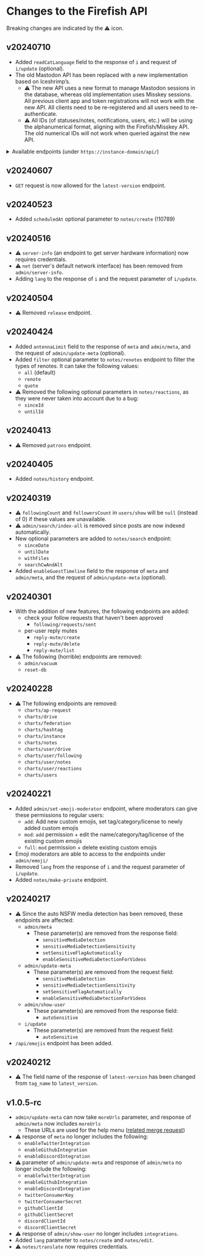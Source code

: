 # Changes to the Firefish API

Breaking changes are indicated by the :warning: icon.

## v20240710

- Added `readCatLanguage` field to the response of `i` and request of `i/update` (optional).
- The old Mastodon API has been replaced with a new implementation based on Iceshrimp’s.
  - :warning: The new API uses a new format to manage Mastodon sessions in the database, whereas old implementation uses Misskey sessions. All previous client app and token registrations will not work with the new API. All clients need to be re-registered and all users need to re-authenticate.
  - :warning: All IDs (of statuses/notes, notifications, users, etc.) will be using the alphanumerical format, aligning with the Firefish/Misskey API. The old numerical IDs will not work when queried against the new API.

<details>

<summary>Available endpoints (under <code>https://instance-domain/api/</code>)</summary>

|  method  |              endpoint              |                    note                    |
|----------|------------------------------------|--------------------------------------------|
|   `POST` | `oauth/token`                      |                                            |
|   `POST` | `oauth/revoke`                     |                                            |
|   `POST` | `v1/apps`                          |                                            |
|    `GET` | `v1/apps/verify_credentials`       |                                            |
|   `POST` | `v1/firefish/apps/info`            | Firefish extension, uses MiAuth            |
|   `POST` | `v1/firefish/auth/code`            | Firefish extension, uses MiAuth            |
|          |                                    |                                            |
|    `GET` | `v1/accounts/verify_credentials`   |                                            |
|  `PATCH` | `v1/accounts/update_credentials`   |                                            |
|    `GET` | `v1/accounts/lookup`               |                                            |
|    `GET` | `v1/accounts/relationships`        |                                            |
|    `GET` | `v1/accounts/search`               |                                            |
|    `GET` | `v1/accounts/:id`                  |                                            |
|    `GET` | `v1/accounts/:id/statuses`         |                                            |
|    `GET` | `v1/accounts/:id/featured_tags`    |                                            |
|    `GET` | `v1/accounts/:id/followers`        |                                            |
|    `GET` | `v1/accounts/:id/following`        |                                            |
|    `GET` | `v1/accounts/:id/lists`            |                                            |
|   `POST` | `v1/accounts/:id/follow`           |                                            |
|   `POST` | `v1/accounts/:id/unfollow`         |                                            |
|   `POST` | `v1/accounts/:id/block`            |                                            |
|   `POST` | `v1/accounts/:id/unblock`          |                                            |
|   `POST` | `v1/accounts/:id/mute`             |                                            |
|   `POST` | `v1/accounts/:id/unmute`           |                                            |
|          |                                    |                                            |
|    `GET` | `v1/featured_tags`                 | always returns an empty list               |
|    `GET` | `v1/followed_tags`                 | always returns an empty list               |
|    `GET` | `v1/bookmarks`                     |                                            |
|    `GET` | `v1/favourites`                    |                                            |
|          |                                    |                                            |
|    `GET` | `v1/mutes`                         |                                            |
|    `GET` | `v1/blocks`                        |                                            |
|    `GET` | `v1/follow_requests`               |                                            |
|   `POST` | `v1/follow_requests/:id/authorize` |                                            |
|   `POST` | `v1/follow_requests/:id/reject`    |                                            |
|          |                                    |                                            |
|    `GET` | `v1/filters`                       |                                            |
|   `POST` | `v1/filters`                       |                                            |
|    `GET` | `v2/filters`                       |                                            |
|   `POST` | `v2/filters`                       |                                            |
|          |                                    |                                            |
|    `GET` | `v1/lists`                         |                                            |
|   `POST` | `v1/lists`                         |                                            |
|    `GET` | `v1/lists/:id`                     |                                            |
|    `PUT` | `v1/lists/:id`                     |                                            |
| `DELETE` | `v1/lists/:id`                     |                                            |
|    `GET` | `v1/lists/:id/accounts`            |                                            |
|   `POST` | `v1/lists/:id/accounts`            |                                            |
| `DELETE` | `v1/lists/:id/accounts`            |                                            |
|          |                                    |                                            |
|    `GET` | `v1/media/:id`                     |                                            |
|    `PUT` | `v1/media/:id`                     |                                            |
|   `POST` | `v1/media`                         |                                            |
|   `POST` | `v2/media`                         |                                            |
|          |                                    |                                            |
|    `GET` | `v1/custom_emojis`                 |                                            |
|    `GET` | `v1/instance`                      |                                            |
|    `GET` | `v2/instance`                      |                                            |
|    `GET` | `v1/announcements`                 |                                            |
|   `POST` | `v1/announcements/:id/dismiss`     |                                            |
|    `GET` | `v1/trends`                        | pagination is unimplemented                |
|    `GET` | `v1/trends/tags`                   | pagination is unimplemented                |
|    `GET` | `v1/trends/statuses`               |                                            |
|    `GET` | `v1/trends/links`                  | always returns an empty list               |
|    `GET` | `v1/preferences`                   |                                            |
|    `GET` | `v2/suggestions`                   |                                            |
|          |                                    |                                            |
|    `GET` | `v1/notifications`                 |                                            |
|    `GET` | `v1/notifications/:id`             |                                            |
|   `POST` | `v1/notifications/clear`           |                                            |
|   `POST` | `v1/notifications/:id/dismiss`     |                                            |
|   `POST` | `v1/conversations/:id/read`        |                                            |
|    `GET` | `v1/push/subscription`             |                                            |
|   `POST` | `v1/push/subscription`             |                                            |
| `DELETE` | `v1/push/subscription`             |                                            |
|          |                                    |                                            |
|    `GET` | `v1/search`                        |                                            |
|    `GET` | `v2/search`                        |                                            |
|          |                                    |                                            |
|   `POST` | `v1/statuses`                      |                                            |
|    `PUT` | `v1/statuses/:id`                  |                                            |
|    `GET` | `v1/statuses/:id`                  |                                            |
| `DELETE` | `v1/statuses/:id`                  |                                            |
|    `GET` | `v1/statuses/:id/context`          |                                            |
|    `GET` | `v1/statuses/:id/history`          |                                            |
|    `GET` | `v1/statuses/:id/source`           |                                            |
|    `GET` | `v1/statuses/:id/reblogged_by`     |                                            |
|    `GET` | `v1/statuses/:id/favourited_by`    |                                            |
|   `POST` | `v1/statuses/:id/favourite`        |                                            |
|   `POST` | `v1/statuses/:id/unfavourite`      |                                            |
|   `POST` | `v1/statuses/:id/reblog`           |                                            |
|   `POST` | `v1/statuses/:id/unreblog`         |                                            |
|   `POST` | `v1/statuses/:id/bookmark`         |                                            |
|   `POST` | `v1/statuses/:id/unbookmark`       |                                            |
|   `POST` | `v1/statuses/:id/pin`              |                                            |
|   `POST` | `v1/statuses/:id/unpin`            |                                            |
|   `POST` | `v1/statuses/:id/react/:name`      |                                            |
|   `POST` | `v1/statuses/:id/unreact/:name`    |                                            |
|   `POST` | `v1/statuses/:id/translate`        |                                            |
|          |                                    |                                            |
|    `GET` | `v1/polls/:id`                     |                                            |
|   `POST` | `v1/polls/:id/votes`               |                                            |
|          |                                    |                                            |
|    `GET` | `v1/scheduled_statuses`            |                                            |
|    `GET` | `v1/scheduled_statuses/:id`        | reschedule (`PUT` method) is unimplemented |
| `DELETE` | `v1/scheduled_statuses/:id`        |                                            |
|          |                                    |                                            |
|    `GET` | `v1/streaming/health`              |                                            |
|          |                                    |                                            |
|    `GET` | `v1/timelines/public`              |                                            |
|    `GET` | `v1/timelines/tag/:hashtag`        |                                            |
|    `GET` | `v1/timelines/home`                |                                            |
|    `GET` | `v1/timelines/list/:listId`        |                                            |
|    `GET` | `v1/conversations`                 |                                            |
|    `GET` | `v1/markers`                       |                                            |
|   `POST` | `v1/markers`                       |                                            |

</details>

## v20240607

- `GET` request is now allowed for the `latest-version` endpoint.

## v20240523

- Added `scheduledAt` optional parameter to `notes/create` (!10789)

## v20240516

- :warning: `server-info` (an endpoint to get server hardware information) now requires credentials.
- :warning: `net` (server's default network interface) has been removed from `admin/server-info`.
- Adding `lang` to the response of `i` and the request parameter of `i/update`.

## v20240504

- :warning: Removed `release` endpoint.

## v20240424

- Added `antennaLimit` field to the response of `meta` and `admin/meta`, and the request of `admin/update-meta` (optional).
- Added `filter` optional parameter to `notes/renotes` endpoint to filter the types of renotes. It can take the following values:
	- `all` (default)
  - `renote`
  - `quote`
- :warning: Removed the following optional parameters in `notes/reactions`, as they were never taken into account due to a bug:
	- `sinceId`
	- `untilId`

## v20240413

- :warning: Removed `patrons` endpoint.

## v20240405

- Added `notes/history` endpoint.

## v20240319

- :warning: `followingCount` and `followersCount` in `users/show` will be `null` (instead of 0) if these values are unavailable.
- :warning: `admin/search/index-all` is removed since posts are now indexed automatically.
- New optional parameters are added to `notes/search` endpoint:
	- `sinceDate`
	- `untilDate`
	- `withFiles`
	- `searchCwAndAlt`
- Added `enableGuestTimeline` field to the response of `meta` and `admin/meta`, and the request of `admin/update-meta` (optional).

## v20240301

- With the addition of new features, the following endpoints are added:
	- check your follow requests that haven't been approved
		- `following/requests/sent`
	- per-user reply mutes
		- `reply-mute/create`
		- `reply-mute/delete`
		- `reply-mute/list`
- :warning: The following (horrible) endpoints are removed:
	- `admin/vacuum`
	- `reset-db`

## v20240228

- :warning: The following endpoints are removed:
	- `charts/ap-request`
	- `charts/drive`
	- `charts/federation`
	- `charts/hashtag`
	- `charts/instance`
	- `charts/notes`
	- `charts/user/drive`
	- `charts/user/following`
	- `charts/user/notes`
	- `charts/user/reactions`
	- `charts/users`

## v20240221

- Added `admin/set-emoji-moderator` endpoint, where moderators can give these permissions to regular users:
	- `add`: Add new custom emojis, set tag/category/license to newly added custom emojis
	- `mod`: `add` permission + edit the name/category/tag/license of the existing custom emojis
	- `full`: `mod` permission + delete existing custom emojis
- Emoji moderators are able to access to the endpoints under `admin/emoji/`
- Removed `lang` from the response of `i` and the request parameter of `i/update`.
- Added `notes/make-private` endpoint.

## v20240217

- :warning: Since the auto NSFW media detection has been removed, these endpoints are affected:
  - `admin/meta`
    - These parameter(s) are removed from the response field:
      - `sensitiveMediaDetection`
      - `sensitiveMediaDetectionSensitivity`
      - `setSensitiveFlagAutomatically`
      - `enableSensitiveMediaDetectionForVideos`
  - `admin/update-meta`
    - These parameter(s) are removed from the request field:
      - `sensitiveMediaDetection`
      - `sensitiveMediaDetectionSensitivity`
      - `setSensitiveFlagAutomatically`
      - `enableSensitiveMediaDetectionForVideos`
  - `admin/show-user`
    - These parameter(s) are removed from the response field:
      - `autoSensitive`
  - `i/update`
    - These parameter(s) are removed from the request field:
      - `autoSensitive`
- `/api/emojis` endpoint has been added.

## v20240212

- :warning: The field name of the response of `latest-version` has been changed from `tag_name` to `latest_version`.

## v1.0.5-rc

- `admin/update-meta` can now take `moreUrls` parameter, and response of `admin/meta` now includes `moreUrls`
  - These URLs are used for the help menu ([related merge request](https://firefish.dev/firefish/firefish/-/merge_requests/10640))
- :warning: response of `meta` no longer includes the following:
  - `enableTwitterIntegration`
  - `enableGithubIntegration`
  - `enableDiscordIntegration`
- :warning: parameter of `admin/update-meta` and response of `admin/meta` no longer include the following:
  - `enableTwitterIntegration`
  - `enableGithubIntegration`
  - `enableDiscordIntegration`
  - `twitterConsumerKey`
  - `twitterConsumerSecret`
  - `githubClientId`
  - `githubClientSecret`
  - `discordClientId`
  - `discordClientSecret`
- :warning: response of `admin/show-user` no longer includes `integrations`.
- Added `lang` parameter to `notes/create` and `notes/edit`.
- :warning: `notes/translate` now requires credentials.
